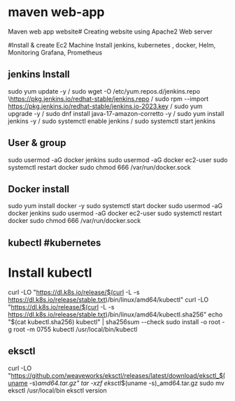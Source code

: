 # maven web-app
Maven web app website#
Creating website using Apache2 Web server

#Install & create Ec2 Machine 
Install jenkins, kubernetes , docker, Helm, Monitoring Grafana, Prometheus 

jenkins Install
----------------------------------------------
sudo yum update -y /
sudo wget -O /etc/yum.repos.d/jenkins.repo \https://pkg.jenkins.io/redhat-stable/jenkins.repo /
sudo rpm --import https://pkg.jenkins.io/redhat-stable/jenkins.io-2023.key /
sudo yum upgrade -y /
sudo dnf install java-17-amazon-corretto -y /
sudo yum install jenkins -y /
sudo systemctl enable jenkins /
sudo systemctl start jenkins

User & group 
--------------------------------------------------
sudo usermod -aG docker jenkins
sudo usermod -aG docker ec2-user
sudo systemctl restart docker
sudo chmod 666 /var/run/docker.sock

Docker install 
-------------------------------------------------
sudo yum install docker -y
sudo systemctl start docker
sudo usermod -aG docker jenkins
sudo usermod -aG docker ec2-user
sudo systemctl restart docker
sudo chmod 666 /var/run/docker.sock

kubectl #kubernetes 
------------------------------------------------
# Install kubectl
curl -LO "https://dl.k8s.io/release/$(curl -L -s https://dl.k8s.io/release/stable.txt)/bin/linux/amd64/kubectl"
curl -LO "https://dl.k8s.io/release/$(curl -L -s https://dl.k8s.io/release/stable.txt)/bin/linux/amd64/kubectl.sha256"
echo "$(cat kubectl.sha256) kubectl" | sha256sum --check
sudo install -o root -g root -m 0755 kubectl /usr/local/bin/kubectl


eksctl
------------------------------------------------
curl -LO "https://github.com/weaveworks/eksctl/releases/latest/download/eksctl_$(uname -s)_amd64.tar.gz"
tar -xzf eksctl_$(uname -s)_amd64.tar.gz
sudo mv eksctl /usr/local/bin
eksctl version
